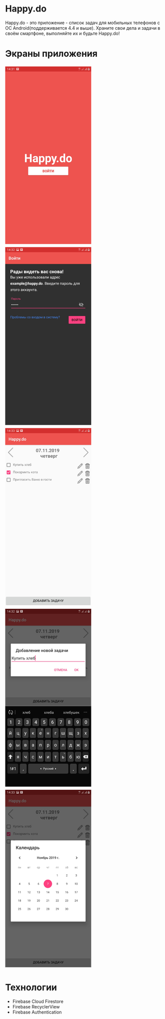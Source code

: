 # Happy.do
Happy.do - это приложение - список задач для мобильных телефонов с ОС Android(поддерживается 4.4 и выше).
Храните свои дела и задачи в своём смартфоне, выполняйте их и будьте Happy.do!

# Экраны приложения
<img src = "Screens/start.jpg" heigh = "500" width="275" align="left" vspace = "5">
<img src = "Screens/login.jpg" heigh = "500" width="275" align="left" vspace = "5">
<img src = "Screens/task.jpg" heigh = "500" width="275" align="left" vspace = "5">
<img src = "Screens/add.jpg" heigh = "500" width="275" align="left" vspace = "5">
<img src = "Screens/calendar.jpg" heigh = "500" width="275" vspace = "5">

# Технологии
* Firebase Cloud Firestore
* Firebase RecyclerView
* Firebase Authentication 


